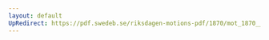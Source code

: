 ```yaml
---
layout: default
UpRedirect: https://pdf.swedeb.se/riksdagen-motions-pdf/1870/mot_1870__ak__00190/mot_1870__ak__00190_002.pdf
---
```

